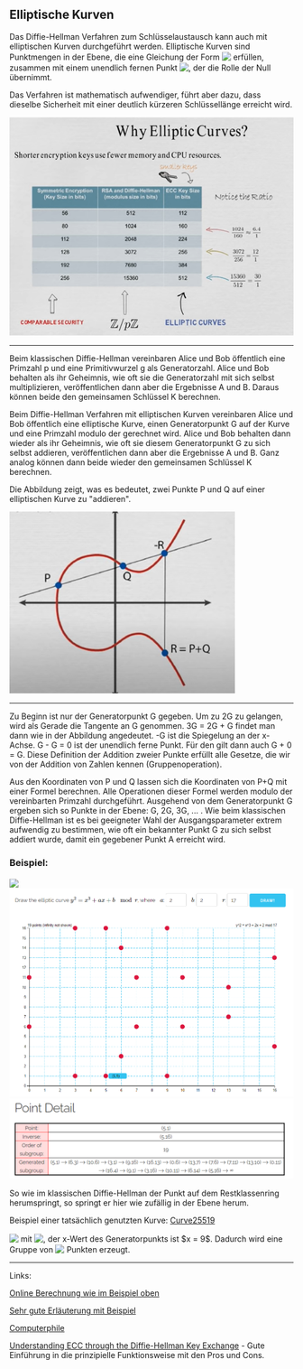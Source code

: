 ## Elliptische Kurven

Das Diffie-Hellman Verfahren zum Schlüsselaustausch kann auch mit elliptischen Kurven durchgeführt werden. Elliptische Kurven sind Punktmengen in der Ebene, die eine Gleichung der Form <!-- $y^2 = x^3 + ax + b$ --> <img style="transform: translateY(0.1em); background: white;" src="https://render.githubusercontent.com/render/math?math=y%5E2%20%3D%20x%5E3%20%2B%20ax%20%2B%20b"> erfüllen, zusammen mit einem unendlich fernen Punkt <!-- $\{\infty\}$ --> <img style="transform: translateY(0.1em); background: white;" src="https://render.githubusercontent.com/render/math?math=%5C%7B%5Cinfty%5C%7D">, der die Rolle der Null übernimmt.

Das Verfahren ist mathematisch aufwendiger, führt aber dazu, dass dieselbe Sicherheit mit einer deutlich kürzeren Schlüssellänge erreicht wird.

<img src= "elliptic1.png" width="600">

----

Beim klassischen Diffie-Hellman vereinbaren Alice und Bob öffentlich eine Primzahl p und eine Primitivwurzel g als Generatorzahl. Alice und Bob behalten als ihr Geheimnis, wie oft sie die Generatorzahl mit sich selbst multiplizieren, veröffentlichen dann aber die Ergebnisse A und B. Daraus können beide den gemeinsamen Schlüssel K berechnen.

Beim Diffie-Hellman Verfahren mit elliptischen Kurven vereinbaren Alice und Bob öffentlich eine elliptische Kurve, einen Generatorpunkt G auf der Kurve und eine Primzahl modulo der gerechnet wird. Alice und Bob behalten dann wieder als ihr Geheimnis, wie oft sie diesem Generatorpunkt G zu sich selbst addieren, veröffentlichen dann aber die Ergebnisse A und B. Ganz analog können dann beide wieder den gemeinsamen Schlüssel K berechnen. 

Die Abbildung zeigt, was es bedeutet, zwei Punkte P und Q auf einer elliptischen Kurve zu "addieren".

<img src= "elliptic2.png" width="400">

---

Zu Beginn ist nur der Generatorpunkt G gegeben. Um zu 2G zu gelangen, wird als Gerade die Tangente an G genommen. 3G = 2G + G findet man dann wie in der Abbildung angedeutet. -G ist die Spiegelung an der x-Achse. G - G = 0 ist der unendlich ferne Punkt. Für den gilt dann auch G + 0 = G. Diese Definition der Addition zweier Punkte erfüllt alle Gesetze, die wir von der Addition von Zahlen kennen (Gruppenoperation).  

Aus den Koordinaten von P und Q lassen sich die Koordinaten von P+Q mit einer Formel berechnen. Alle Operationen dieser Formel werden modulo der vereinbarten Primzahl durchgeführt. Ausgehend von dem Generatorpunkt G ergeben sich so Punkte in der Ebene: G, 2G, 3G, ... . Wie beim klassischen Diffie-Hellman ist es bei geeigneter Wahl der Ausgangsparameter extrem aufwendig zu bestimmen, wie oft ein bekannter Punkt G zu sich selbst addiert wurde, damit ein gegebener Punkt A erreicht wird. 





### Beispiel:

<!-- $y^2 = x^3 + 2x + 2$, $p = 17, G = (5,1)$ --> <img style="transform: translateY(0.1em); background: white;" src="https://render.githubusercontent.com/render/math?math=y%5E2%20%3D%20x%5E3%20%2B%202x%20%2B%202%24%2C%20%24p%20%3D%2017%2C%20G%20%3D%20(5%2C1)">


<img src= "elliptic3.png" width="800">

<img src= "elliptic4.png" width="800">


So wie im klassischen Diffie-Hellman der Punkt auf dem Restklassenring herumspringt, so springt er hier wie zufällig in der Ebene herum.


Beispiel einer tatsächlich genutzten Kurve:  [Curve25519](https://en.wikipedia.org/wiki/Curve25519)

<!-- $y^{2}=x^{3}+486662x^{2}+x$ --> <img style="transform: translateY(0.1em); background: white;" src="https://render.githubusercontent.com/render/math?math=y%5E%7B2%7D%3Dx%5E%7B3%7D%2B486662x%5E%7B2%7D%2Bx"> mit <!-- $p = 2^{255}-19$ --> <img style="transform: translateY(0.1em); background: white;" src="https://render.githubusercontent.com/render/math?math=p%20%3D%202%5E%7B255%7D-19">, der x-Wert des Generatorpunkts ist $x = 9$. Dadurch wird eine Gruppe von 
<!-- $ 2^{252}+27742317777372353535851937790883648493$ --> <img style="transform: translateY(0.1em); background: white;" src="https://render.githubusercontent.com/render/math?math=2%5E%7B252%7D%2B27742317777372353535851937790883648493"> Punkten erzeugt.

----

Links:

[Online Berechnung wie im Beispiel oben](https://graui.de/code/elliptic2/)  

[Sehr gute Erläuterung mit Beispiel](https://www.youtube.com/watch?v=F3zzNa42-tQ&t=228s)

[Computerphile](https://www.youtube.com/watch?v=NF1pwjL9-DE)

[Understanding ECC through the Diffie-Hellman Key Exchange](https://www.youtube.com/watch?v=gAtBM06xwaw) - Gute Einführung in die prinzipielle Funktionsweise mit den Pros und Cons.